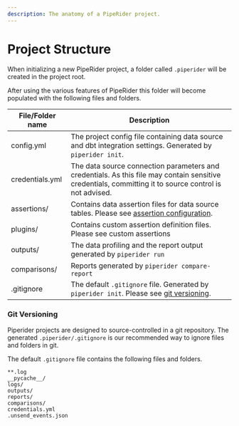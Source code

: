 ```yaml
---
description: The anatomy of a PipeRider project.
---
```


# Project Structure

When initializing a new PipeRider project, a folder called `.piperider` will be created in the project root.

After using the various features of PipeRider this folder will become populated with the following files and folders.

| File/Folder name | Description                                                                                                                                            |
| ---------------- | ------------------------------------------------------------------------------------------------------------------------------------------------------ |
| config.yml       | The project config file containing data source and dbt integration settings. Generated by `piperider init`.                                            |
| credentials.yml  | The data source connection parameters and credentials. As this file may contain sensitive credentials, committing it to source control is not advised. |
| assertions/      | Contains data assertion files for data source tables. Please see [assertion configuration](../data-quality-assertions/assertion-configuration.md).     |
| plugins/         | Contains custom assertion definition files. Please see custom assertions                                                                               |
| outputs/         | The data profiling and the report output generated by `piperider run`                                                                                  |
| comparisons/     | Reports generated by `piperider compare-report`                                                                                                        |
| .gitignore       | The default `.gitignore` file. Generated by `piperider init`. Please see [git versioning](./#git-versioning).                                          |

### Git Versioning

Piperider projects are designed to source-controlled in a git repository. The generated `.piperider/.gitignore` is our recommended way to ignore files and folders in git.

The default `.gitignore` file contains the following files and folders.

```
**.log
__pycache__/
logs/
outputs/
reports/
comparisons/
credentials.yml
.unsend_events.json
```
